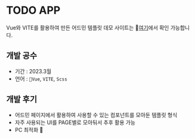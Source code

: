 
# TODO APP

Vue와 VITE를 활용하여 만든 어드민 템플릿
데모 사이트는 📌[여기](https://joo02-admin-template-project.netlify.app/Dashboard)에서 확인 가능합니다.

## 개발 공수

- 기간 : 2023.3월
- 언어 : `Vue`, `VITE`, `Scss`

## 개발 후기

- 어드민 페이지에서 활용하여 사용할 수 있는 컴포넌트를 모아둔 템플릿 형식
- 자주 사용되는 UI를 PAGE별로 모아둬서 추후 활용 가능 
- PC 최적화 
